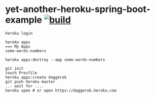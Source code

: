 yet-another-heroku-spring-boot-example [![build](https://travis-ci.org/daggerok/yet-another-heroku-spring-boot-example.svg?branch=master)](https://travis-ci.org/daggerok/yet-another-heroku-spring-boot-example)
======================================

```fish
heroku login

heroku apps
=== My Apps
some-words-numbers

heroku apps:destroy --app some-words-numbers

git init
touch Procfile
heroku apps:create daggerok
git push heroku master
... wait for ....
heroku open # or open https://daggerok.heroku.com
```
